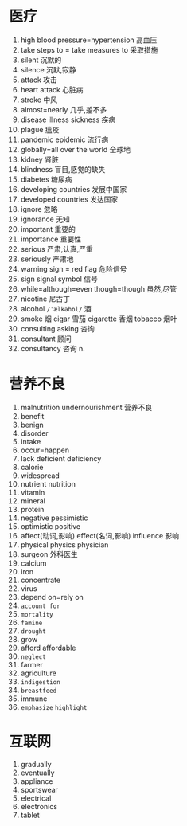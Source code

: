 # 医疗

1. high blood pressure=hypertension 高血压
2. take steps to = take measures to 采取措施
3. silent 沉默的
4. silence 沉默,寂静
5. attack 攻击
6. heart attack 心脏病
7. stroke 中风
8. almost=nearly 几乎,差不多
9. disease illness sickness 疾病 
10. plague 瘟疫 
11. pandemic  epidemic 流行病
12. globally=all over the world 全球地
13. kidney 肾脏
14. blindness 盲目,感觉的缺失
15. diabetes 糖尿病
16. developing countries 发展中国家
17. developed  countries 发达国家
18. ignore 忽略
19. ignorance 无知
20. important 重要的
21. importance 重要性
22. serious 严肃,认真,严重
23. seriously 严肃地
24. warning sign = red flag 危险信号
25. sign signal symbol 信号
26. while=although=even though=though 虽然,尽管
27. nicotine 尼古丁
28. alcohol `/ˈælkəhɒl/` 酒
29. smoke 烟 cigar 雪茄 cigarette 香烟 tobacco 烟叶
30. consulting asking 咨询 
31. consultant 顾问 
32. consultancy 咨询 n.

# 营养不良

1. malnutrition undernourishment 营养不良
2. benefit
3. benign
4. disorder
5. intake
6. occur=happen
7. lack deficient deficiency
8. calorie
9. widespread
10. nutrient nutrition
11. vitamin
12. mineral
13. protein
14. negative pessimistic
15. optimistic positive 
16. affect(动词,影响) effect(名词,影响) influence 影响
17. physical physics physician
18. surgeon 外科医生
20. calcium
21. iron
22. concentrate
23. virus
24. depend on=rely on 
25. `account for` 
26. `mortality` 
27. `famine` 
28. `drought` 
29. grow
30. afford affordable
31. `neglect` 
32. farmer
33. agriculture
34. `indigestion`
35. `breastfeed` 
36. immune
37. `emphasize` `highlight`

# 互联网

1. gradually 
2. eventually 
3. appliance 
4. sportswear 
5. electrical 
6. electronics 
7. tablet 



